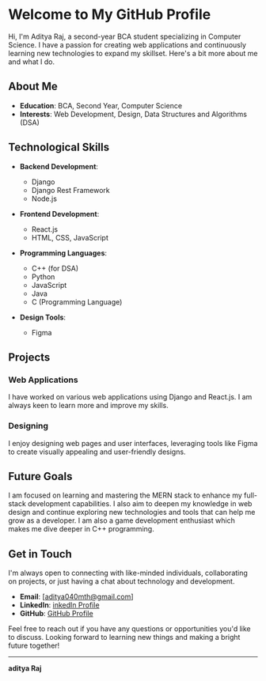 # Welcome to My GitHub Profile

Hi, I'm Aditya Raj, a second-year BCA student specializing in Computer Science. I have a passion for creating web applications and continuously learning new technologies to expand my skillset. Here's a bit more about me and what I do.

## About Me

- **Education**: BCA, Second Year, Computer Science
- **Interests**: Web Development, Design, Data Structures and Algorithms (DSA)

## Technological Skills

- **Backend Development**:
  - Django
  - Django Rest Framework
  - Node.js

- **Frontend Development**:
  - React.js
  - HTML, CSS, JavaScript

- **Programming Languages**:
  - C++ (for DSA)
  - Python
  - JavaScript
  - Java
  - C (Programming Language)

- **Design Tools**:
  - Figma

## Projects

### Web Applications
I have worked on various web applications using Django and React.js. I am always keen to learn more and improve my skills.

### Designing
I enjoy designing web pages and user interfaces, leveraging tools like Figma to create visually appealing and user-friendly designs.

## Future Goals

I am focused on learning and mastering the MERN stack to enhance my full-stack development capabilities. I also aim to deepen my knowledge in web design and continue exploring new technologies and tools that can help me grow as a developer. I am also a game development enthusiast which makes me dive deeper in C++ programming. 

## Get in Touch

I'm always open to connecting with like-minded individuals, collaborating on projects, or just having a chat about technology and development.

- **Email**: [aditya040mth@gmail.com]
- **LinkedIn**: [inkedIn Profile](https://www.linkedin.com/in/your-profile)
- **GitHub**: [GitHub Profile](https://github.com/adi-mws)

Feel free to reach out if you have any questions or opportunities you'd like to discuss. Looking forward to learning new things and making a bright future together!

---

**aditya Raj**
